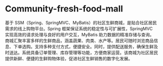 # Community-fresh-food-mall
基于 SSM（Spring、SpringMVC、MyBatis）的社区生鲜商城，是贴合社区居民需求的线上购物平台。Spring 框架保证系统的稳定性与可扩展性，SpringMVC 实现高效的请求处理与良好的用户交互，MyBatis 助力数据的精准存储与查询。  商城汇聚丰富多样的生鲜商品，涵盖蔬果、肉类、水产等。居民可随时浏览商品信息、下单选购。支持多种支付方式，便捷安全。同时，提供配送服务，确保生鲜及时送达。系统具备订单管理、库存管理等功能，方便商家运营。该商城为社区居民提供新鲜、便捷的生鲜购物体验，促进社区生鲜销售的数字化发展。 
